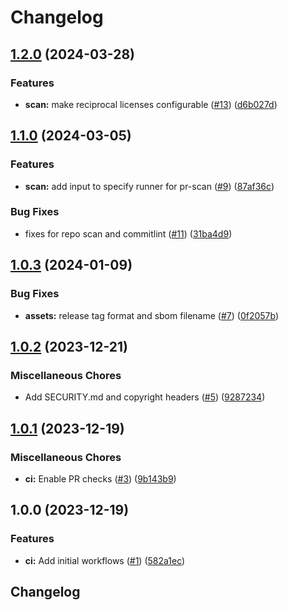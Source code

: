 # Changelog

## [1.2.0](https://github.com/circlefin/circle-public-github-workflows/compare/v1.1.0...v1.2.0) (2024-03-28)


### Features

* **scan:** make reciprocal licenses configurable ([#13](https://github.com/circlefin/circle-public-github-workflows/issues/13)) ([d6b027d](https://github.com/circlefin/circle-public-github-workflows/commit/d6b027d873df0e12fc8f39f05924b090b8be3189))

## [1.1.0](https://github.com/circlefin/circle-public-github-workflows/compare/v1.0.3...v1.1.0) (2024-03-05)


### Features

* **scan:** add input to specify runner for pr-scan ([#9](https://github.com/circlefin/circle-public-github-workflows/issues/9)) ([87af36c](https://github.com/circlefin/circle-public-github-workflows/commit/87af36c2c5abcc01fb0af7099d55484429e18ff8))


### Bug Fixes

* fixes for repo scan and commitlint ([#11](https://github.com/circlefin/circle-public-github-workflows/issues/11)) ([31ba4d9](https://github.com/circlefin/circle-public-github-workflows/commit/31ba4d9c23d61bf04019fad7cab98a6a3686424e))

## [1.0.3](https://github.com/circlefin/circle-public-github-workflows/compare/v1.0.2...v1.0.3) (2024-01-09)


### Bug Fixes

* **assets:** release tag format and sbom filename ([#7](https://github.com/circlefin/circle-public-github-workflows/issues/7)) ([0f2057b](https://github.com/circlefin/circle-public-github-workflows/commit/0f2057b5da995e7f565e7544efc7316f66cb0f73))

## [1.0.2](https://github.com/circlefin/circle-public-github-workflows/compare/v1.0.1...v1.0.2) (2023-12-21)


### Miscellaneous Chores

* Add SECURITY.md and copyright headers ([#5](https://github.com/circlefin/circle-public-github-workflows/issues/5)) ([9287234](https://github.com/circlefin/circle-public-github-workflows/commit/928723477586dac74adaa8cf89088b223999af36))

## [1.0.1](https://github.com/circlefin/circle-public-github-workflows/compare/v1.0.0...v1.0.1) (2023-12-19)


### Miscellaneous Chores

* **ci:** Enable PR checks ([#3](https://github.com/circlefin/circle-public-github-workflows/issues/3)) ([9b143b9](https://github.com/circlefin/circle-public-github-workflows/commit/9b143b90e0e1aa0453db182aee24451d4b6bc94f))

## 1.0.0 (2023-12-19)


### Features

* **ci:** Add initial workflows ([#1](https://github.com/circlefin/circle-public-github-workflows/issues/1)) ([582a1ec](https://github.com/circlefin/circle-public-github-workflows/commit/582a1ec0f5a79242295da7b4530528912e9090cb))

## Changelog
